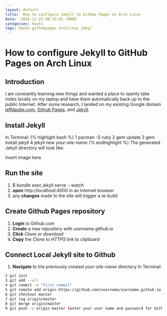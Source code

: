 ```yaml
---
layout: default
title:  How to configure Jekyll to GitHub Pages on Arch Linux
date:  2016-12-23 08:33:45 +0000
categories: howto
tags: howto githubpages archlinux jekyl
---
```

# How to configure Jekyll to GitHub Pages on Arch Linux

## Introduction
I am constantly learning new things and wanted a place to openly take notes locally on my laptop and have them automatically back up to the public Internet.  After some research, I landed on my existing Google domain [jeffdaube.com](http://jeffdaube.com), [Github Pages](https://pages.github.com/), and [Jekyll](https://jekyllrb.com/).

## Install Jekyll

In Terminal:
{% highlight bash %}
1 pacman -S ruby
2 gem update
3 gem install jekyll
4 jekyll new *your-site-name*
{% endhighlight %}
The generated Jekyll directory will look like:

Insert image here

## Run the site

1. $ bundle exec jekyll serve --watch
2. **open** http://localhost:4000 in an Internet browser
3. any **changes** made to the site will trigger a re-build

## Create Github Pages repository

1. **Login** to Github.com
2. **Create** a new repository with *username.github.io*
3. **Click** *Clone or download*
4. **Copy** the *Clone to HTTPS* link to clipboard

## Connect Local Jekyll site to Github

1. **Navigate** to the previously created *your-site-name* directory
In Terminal:
```bash
2 git init
3 git add --all
4 git commit -m "First commit"
5 git remote add origin https://github.com/username/username.github.io.git
6 git checkout master
7 git log origin/master
8 git merge origin/master
9 git push -u origin master (enter your user name and password for Github)
```
